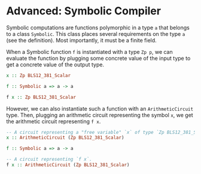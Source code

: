 # Advanced: Symbolic Compiler

Symbolic computations are functions polymorphic in a type `a` that belongs to a class `Symbolic`. This class places several requirements on the type `a` (see the definition). Most importantly, it must be a finite field.

When a Symbolic function `f` is instantiated with a type `Zp p`,  we can evaluate the function by plugging some concrete value of the input type to get a concrete value of the output type.

```Haskell
x :: Zp BLS12_381_Scalar

f :: Symbolic a => a -> a

f x :: Zp BLS12_381_Scalar
```

However, we can also instantiate such a function with an `ArithmeticCircuit` type. Then, plugging an arithmetic circuit representing the symbol `x`, we get the arithmetic circuit representing `f x`.

```Haskell
-- A circuit representing a "free variable" `x` of type `Zp BLS12_381_Scalar`.
x :: ArithmeticCircuit (Zp BLS12_381_Scalar)

f :: Symbolic a => a -> a

-- A circuit representing `f x`.
f x :: ArithmeticCircuit (Zp BLS12_381_Scalar)
```